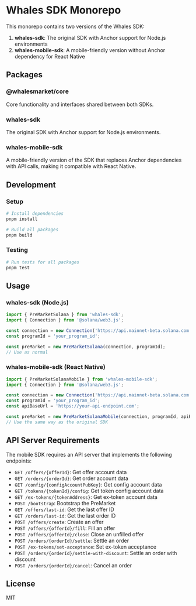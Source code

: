 # Whales SDK Monorepo

This monorepo contains two versions of the Whales SDK:

1. **whales-sdk**: The original SDK with Anchor support for Node.js environments
2. **whales-mobile-sdk**: A mobile-friendly version without Anchor dependency for React Native

## Packages

### @whalesmarket/core

Core functionality and interfaces shared between both SDKs.

### whales-sdk

The original SDK with Anchor support for Node.js environments.

### whales-mobile-sdk

A mobile-friendly version of the SDK that replaces Anchor dependencies with API calls, making it compatible with React Native.

## Development

### Setup

```bash
# Install dependencies
pnpm install

# Build all packages
pnpm build
```

### Testing

```bash
# Run tests for all packages
pnpm test
```

## Usage

### whales-sdk (Node.js)

```typescript
import { PreMarketSolana } from 'whales-sdk';
import { Connection } from '@solana/web3.js';

const connection = new Connection('https://api.mainnet-beta.solana.com');
const programId = 'your_program_id';

const preMarket = new PreMarketSolana(connection, programId);
// Use as normal
```

### whales-mobile-sdk (React Native)

```typescript
import { PreMarketSolanaMobile } from 'whales-mobile-sdk';
import { Connection } from '@solana/web3.js';

const connection = new Connection('https://api.mainnet-beta.solana.com');
const programId = 'your_program_id';
const apiBaseUrl = 'https://your-api-endpoint.com';

const preMarket = new PreMarketSolanaMobile(connection, programId, apiBaseUrl);
// Use the same way as the original SDK
```

## API Server Requirements

The mobile SDK requires an API server that implements the following endpoints:

- `GET /offers/{offerId}`: Get offer account data
- `GET /orders/{orderId}`: Get order account data
- `GET /config/{configAccountPubKey}`: Get config account data
- `GET /tokens/{tokenId}/config`: Get token config account data
- `GET /ex-tokens/{tokenAddress}`: Get ex-token account data
- `POST /bootstrap`: Bootstrap the PreMarket
- `GET /offers/last-id`: Get the last offer ID
- `GET /orders/last-id`: Get the last order ID
- `POST /offers/create`: Create an offer
- `POST /offers/{offerId}/fill`: Fill an offer
- `POST /offers/{offerId}/close`: Close an unfilled offer
- `POST /orders/{orderId}/settle`: Settle an order
- `POST /ex-tokens/set-acceptance`: Set ex-token acceptance
- `POST /orders/{orderId}/settle-with-discount`: Settle an order with discount
- `POST /orders/{orderId}/cancel`: Cancel an order

## License

MIT 